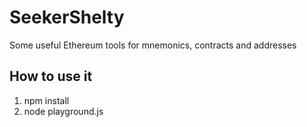 # SeekerShelty
Some useful Ethereum tools for mnemonics, contracts and addresses

## How to use it
1. npm install
2. node playground.js
